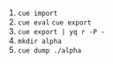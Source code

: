 
1. `cue import `
2. `cue eval` `cue export`
3. `cue export | yq r -P -`
4. `mkdir alpha`
5.  `cue dump ./alpha`

